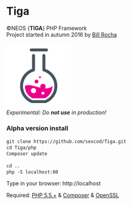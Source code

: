 # Tiga
©NEOS {**TIGA**} PHP Framework   
Project started in autumn 2016 by [Bill Rocha](https://google.com/+BillRocha)

![Experimental](https://github.com/sexcod/Tiga/blob/master/img/expicon.png)   
_Experimental: Do **not use** in production!_

### Alpha version install

    git clone https://github.com/sexcod/Tiga.git  
    cd Tiga/php
    Composer update
    
    cd ..
    php -S localhost:80 
  
Type in your browser: http://localhost

Required: [PHP 5.5.+](http://www.php.net) & [Composer](https://getcomposer.org/) & [OpenSSL](http://php.net/manual/pt_BR/openssl.installation.php)


